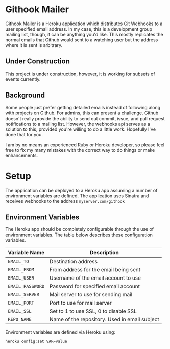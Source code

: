 
# Githook Mailer

Githook Mailer is a Heroku application which distributes Git Webhooks to a user specified email address. In my case, this is a development group mailing list, though, it can be anything you'd like. This mostly replicates the normal emails that Github would sent to a watching user but the address where it is sent is arbitrary.

## Under Construction
This project is under construction, however, it is working for subsets of events currently.

## Background
Some people just prefer getting detailed emails instead of following along with projects on Github. For admins, this can present a challenge. Github doesn't really provide the ability to send out commit, issue, and pull request notifications to a mailing list. However, the webhooks api serves as a solution to this, provided you're willing to do a little work. Hopefully I've done that for you.

I am by no means an experienced Ruby or Heroku developer, so please feel free to fix my many mistakes with the correct way to do things or make enhancements.

# Setup

The application can be deployed to a Heroku app assuming a number of environment variables are defined. The application uses Sinatra and receives webhooks to the address `myserver.com/githook`

## Environment Variables

The Heroku app should be completely configurable through the use of environment variables. The table below describes these configuration variables.

|  Variable Name   |                 Description                    |
|------------------|------------------------------------------------|
|`EMAIL_TO`        | Destination address                            |
|`EMAIL_FROM`      | From address for the email being sent          |
|`EMAIL_USER`      | Username of the email account to use           |
|`EMAIL_PASSWORD`  | Password for specified email account           |
|`EMAIL_SERVER`    | Mail server to use for sending mail            |
|`EMAIL_PORT`      | Port to use for mail server                    |
|`EMAIL_SSL`       | Set to 1 to use SSL, 0 to disable SSL          |
|`REPO_NAME`       | Name of the repository. Used in email subject  |

Environment variables are defined via Heroku using:
```
heroku config:set VAR=value
```
